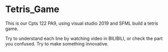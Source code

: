 # Tetris_Game
This is our Cpts 122 PA9, using visual studio 2019 and SFML build a tetris game.

Try to understand each line by watching video in BILIBILI, or check the part you confused.
Try to make something innovative.
